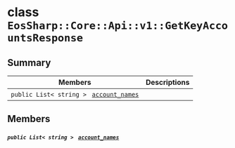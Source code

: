 # class `EosSharp::Core::Api::v1::GetKeyAccountsResponse` 

## Summary

 Members                                | Descriptions                                
----------------------------------------|---------------------------------------------
`public List< string > ` [`account_names`](#class_eos_sharp_1_1_core_1_1_api_1_1v1_1_1_get_key_accounts_response_1a26af579efd27597c60ad7ece32fab76d) | 

## Members

##### `public List< string > ` [`account_names`](#class_eos_sharp_1_1_core_1_1_api_1_1v1_1_1_get_key_accounts_response_1a26af579efd27597c60ad7ece32fab76d) 


